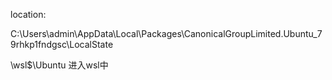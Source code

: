 

location:

C:\Users\admin\AppData\Local\Packages\CanonicalGroupLimited.Ubuntu_79rhkp1fndgsc\LocalState


\\wsl$\Ubuntu 进入wsl中
